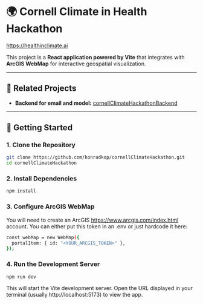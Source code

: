 # 🌍 Cornell Climate in Health Hackathon

https://healthinclimate.ai

This project is a **React application powered by Vite** that integrates with **ArcGIS WebMap** for interactive geospatial visualization.

---

## 🔗 Related Projects
- **Backend for email  and model:** [cornellClimateHackathonBackend](https://github.com/konradkop/cornellClimateHackathonBackend)
---

## 🚀 Getting Started

### 1. Clone the Repository
```bash
git clone https://github.com/konradkop/cornellClimateHackathon.git
cd cornellClimateHackathon
```

### 2. Install Dependencies
```bash
npm install
````

### 3. Configure ArcGIS WebMap
You will need to create an ArcGIS https://www.arcgis.com/index.html account. You can either put this token in an .env or just hardcode it here:
```bash
const webMap = new WebMap({
  portalItem: { id: "<YOUR_ARCGIS_TOKEN>" },
});
````

### 4. Run the Development Server
```bash
npm run dev
````
This will start the Vite development server. Open the URL displayed in your terminal (usually http://localhost:5173) to view the app.
